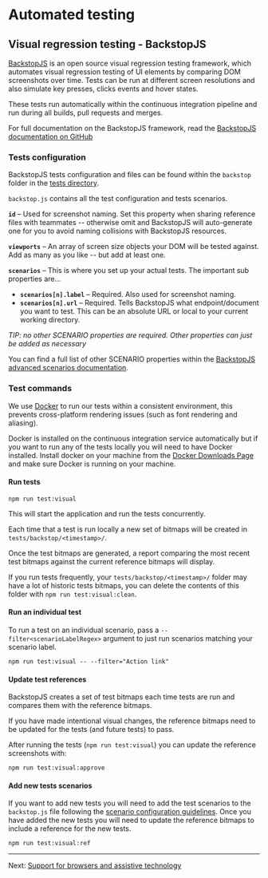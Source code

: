 # Automated testing

## Visual regression testing - BackstopJS

[BackstopJS](https://github.com/garris/BackstopJS) is an open source visual regression testing framework, which automates visual regression testing of UI elements by comparing DOM screenshots over time. Tests can be run at different screen resolutions and also simulate key presses, clicks events and hover states.

These tests run automatically within the continuous integration pipeline and run during all builds, pull requests and merges.

For full documentation on the BackstopJS framework, read the [BackstopJS documentation on GitHub](https://github.com/garris/BackstopJS/blob/master/README.md)

### Tests configuration

BackstopJS tests configuration and files can be found within the `backstop` folder in the [tests directory](https://github.com/nhsuk/nhsuk-frontend/tree/master/tests).

`backstop.js` contains all the test configuration and tests scenarios.

**`id`** – Used for screenshot naming. Set this property when sharing reference files with teammates -- otherwise omit and BackstopJS will auto-generate one for you to avoid naming collisions with BackstopJS resources.

**`viewports`** – An array of screen size objects your DOM will be tested against. Add as many as you like -- but add at least one.

**`scenarios`** – This is where you set up your actual tests. The important sub properties are...

- **`scenarios[n].label`** – Required. Also used for screenshot naming.
- **`scenarios[n].url`** – Required. Tells BackstopJS what endpoint/document you want to test. This can be an absolute URL or local to your current working directory.

_TIP: no other SCENARIO properties are required. Other properties can just be added as necessary_

You can find a full list of other SCENARIO properties within the [BackstopJS advanced scenarios documentation](https://github.com/garris/BackstopJS/blob/master/README.md#advanced-scenarios).

### Test commands

We use [Docker](https://www.docker.com/) to run our tests within a consistent environment, this prevents cross-platform rendering issues (such as font rendering and aliasing).

Docker is installed on the continuous integration service automatically but if you want to run any of the tests locally you will need to have Docker installed. Install docker on your machine from the [Docker Downloads Page](https://hub.docker.com/search/?type=edition&offering=community&architecture=amd64) and make sure Docker is running on your machine.

#### Run tests

```
npm run test:visual
```

This will start the application and run the tests concurrently.

Each time that a test is run locally a new set of bitmaps will be created in `tests/backstop/<timestamp>/`.

Once the test bitmaps are generated, a report comparing the most recent test bitmaps against the current reference bitmaps will display.

If you run tests frequently, your `tests/backstop/<timestamp>/` folder may have a lot of historic tests bitmaps, you can delete the contents of this folder with `npm run test:visual:clean`.

#### Run an individual test

To run a test on an individual scenario, pass a `--filter<scenarioLabelRegex>` argument to just run scenarios matching your scenario label.

```
npm run test:visual -- --filter="Action link"
```

#### Update test references

BackstopJS creates a set of test bitmaps each time tests are run and compares them with the reference bitmaps.

If you have made intentional visual changes, the reference bitmaps need to be updated for the tests (and future tests) to pass.

After running the tests (`npm run test:visual`) you can update the reference screenshots with:

```
npm run test:visual:approve
```

#### Add new tests scenarios

If you want to add new tests you will need to add the test scenarios to the `backstop.js` file following the [scenario configuration guidelines](#tests-configuration). Once you have added the new tests you will need to update the reference bitmaps to include a reference for the new tests.

```
npm run test:visual:ref
```

---

Next: [Support for browsers and assistive technology](browser-support.md)
